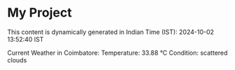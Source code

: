 # My Project

This content is dynamically generated in Indian Time (IST): 2024-10-02 13:52:40 IST


Current Weather in Coimbatore:
Temperature: 33.88 °C
Condition: scattered clouds
